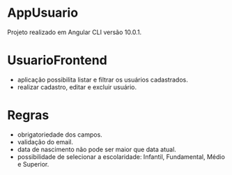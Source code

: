 # AppUsuario
Projeto realizado em Angular CLI versão 10.0.1.

# UsuarioFrontend
- aplicação possibilita listar e filtrar os usuários cadastrados.
- realizar cadastro, editar e excluir usuário.

# Regras
- obrigatoriedade dos campos.
- validação do email.
- data de nascimento não pode ser maior que data atual.
- possibilidade de selecionar a escolaridade: Infantil, Fundamental, Médio e Superior.
